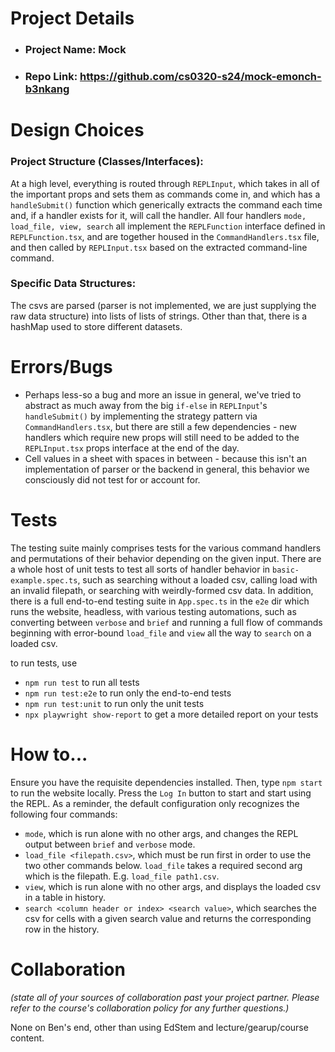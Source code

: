 # Project Details

- ### Project Name: Mock
- ### Repo Link: https://github.com/cs0320-s24/mock-emonch-b3nkang

# Design Choices

### Project Structure (Classes/Interfaces):

At a high level, everything is routed through `REPLInput`, which takes in all of the important props and sets them as commands come in, and which has a `handleSubmit()` function which generically extracts the command each time and, if a handler exists for it, will call the handler. All four handlers `mode, load_file, view, search` all implement the `REPLFunction` interface defined in `REPLFunction.tsx`, and are together housed in the `CommandHandlers.tsx` file, and then called by `REPLInput.tsx` based on the extracted command-line command.

### Specific Data Structures:

The csvs are parsed (parser is not implemented, we are just supplying the raw data structure) into lists of lists of strings. Other than that, there is a hashMap used to store different datasets.

# Errors/Bugs

- Perhaps less-so a bug and more an issue in general, we've tried to abstract as much away from the big `if-else` in `REPLInput`'s `handleSubmit()` by implementing the strategy pattern via `CommandHandlers.tsx`, but there are still a few dependencies - new handlers which require new props will still need to be added to the `REPLInput.tsx` props interface at the end of the day.
- Cell values in a sheet with spaces in between - because this isn't an implementation of parser or the backend in general, this behavior we consciously did not test for or account for.

# Tests

The testing suite mainly comprises tests for the various command handlers and permutations of their behavior depending on the given input. There are a whole host of unit tests to test all sorts of handler behavior in `basic-example.spec.ts`, such as searching without a loaded csv, calling load with an invalid filepath, or searching with weirdly-formed csv data. In addition, there is a full end-to-end testing suite in `App.spec.ts` in the `e2e` dir which runs the website, headless, with various testing automations, such as converting between `verbose` and `brief` and running a full flow of commands beginning with error-bound `load_file` and `view` all the way to `search` on a loaded csv.

to run tests, use

- `npm run test` to run all tests
- `npm run test:e2e` to run only the end-to-end tests
- `npm run test:unit` to run only the unit tests
- `npx playwright show-report` to get a more detailed report on your tests

# How to...

Ensure you have the requisite dependencies installed. Then, type `npm start` to run the website locally. Press the `Log In` button to start and start using the REPL. As a reminder, the default configuration only recognizes the following four commands:

- `mode`, which is run alone with no other args, and changes the REPL output between `brief` and `verbose` mode.
- `load_file <filepath.csv>`, which must be run first in order to use the two other commands below. `load_file` takes a required second arg which is the filepath. E.g. `load_file path1.csv`.
- `view`, which is run alone with no other args, and displays the loaded csv in a table in history.
- `search <column header or index> <search value>`, which searches the csv for cells with a given search value and returns the corresponding row in the history.

# Collaboration

_(state all of your sources of collaboration past your project partner. Please refer to the course's collaboration policy for any further questions.)_

None on Ben's end, other than using EdStem and lecture/gearup/course content.
